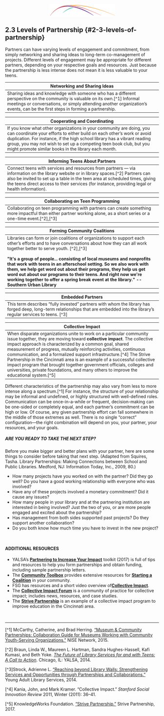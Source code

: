 <div style="text-align:center"><img src="/logo/Connectedlib-Logo-Graph.png"></div>


## 2.3 Levels of Partnership {#2-3-levels-of-partnership}

Partners can have varying levels of engagement and commitment, from simply networking and sharing ideas to long-term co-management of projects. Different levels of engagement may be appropriate for different partners, depending on your respective goals and resources. Just because the partnership is less intense does not mean it is less valuable to your teens.

|Networking and Sharing Ideas|
|---|
|Sharing ideas and knowledge with someone who has a different perspective on the community is valuable on its own.[^1] Informal meetings or conversations, or simply attending another organization’s events, can be the first steps in forming a partnership.|

| Cooperating and Coordinating |
|---|
|If you know what other organizations in your community are doing, you can coordinate your efforts to either build on each other’s work or avoid duplication. For instance, if the high school library has a vibrant reading group, you may not wish to set up a competing teen book club, but you might promote similar books in the library each month.|

|  Informing Teens About Partners |
|---|
|Connect teens with services and resources from partners — via information on the library website or in library spaces.[^2] Partners can also be invited to set up a table in the teen area at scheduled times, giving the teens direct access to their services (for instance, providing legal or health information).|

|Collaborating on Teen Programming|
|---|
|Collaborating on teen programming with partners can create something more impactful than either partner working alone, as a short series or a one-time event.[^2],[^3]|

|Forming Community Coalitions|
|---|
|Libraries can form or join coalitions of organizations to support each other’s efforts and to have conversations about how they can all work together better to serve youth. [^2],[^3] <br/><br/>  **"It's a group of people... consisting of local museums and nonprofits that work with teens in an afterschool setting. So we also work with them, we help get word out about their programs, they help us get word out about our programs to their teens. And right now we're working together to offer a spring break event at the library." -- Southern Urban Library**|

|Embedded Partners|
|---|
|This term describes “fully invested” partners with whom the library has forged deep, long-term relationships that are embedded into the library’s regular services to teens. [^3]|

| Collective Impact | 
|---|
|When disparate organizations unite to work on a particular community issue together, they are moving toward **collective impact**. The collective impact approach is characterized by a common goal, shared measurement of progress, mutually reinforcing activities, continuous communication, and a formalized support infrastructure.[^4] The Strive Partnership in the Cincinnati area is an example of a successful collective impact program that brought together government officials, colleges and universities, private foundations, and many others to improve the educational system.[^5] |

Different characteristics of the partnership may also vary from less to more intense along a spectrum.[^1] For instance, the structure of your relationship may be informal and undefined, or highly structured with well-defined roles. Communication can be once-in-a-while or frequent, decision-making can be one-sided or completely equal, and each partner’s commitment can be high or low. Of course, any given partnership effort can fall somewhere in the middle of those extremes as well. There is no single “correct” configuration—the right combination will depend on you, your partner, your resources, and your goals.

<div class="table-format sidebar"><span class="title"><h5>ARE YOU READY TO TAKE THE NEXT STEP? </h5></span><p>Before you make bigger and better plans with your partner, here are some things to consider before taking that next step. (Adapted from Squires, Tasha. Library Partnerships: Making Connections between School and Public Libraries. Medford, NJ: Information Today, Inc., 2009, 80.)</p><ul><li>How many projects have you worked on with the partner? Did they go well? Do you have a good working relationship with everyone who was involved?</li><li>Have any of these projects involved a monetary commitment? Did it cause any issues?</li><li>How many people in your library and at the partnering institution are interested in being involved? Just the two of you, or are more people engaged and excited about the partnership?</li><li>Has management from both sides supported past projects? Do they support another collaboration? </li><li>Do you both know how much time you have to invest in the new project?</ul>
</div>
<br>


<div class="text-wrapping1"><h4 class="text-adres">ADDITIONAL RESOURCES</h4><ul><li>YALSA’s <a href="http://www.ala.org/yalsa/partnering-toolkit"><b><u>Partnering to Increase Your Impact</u></b></a> toolkit (2017) is full of tips and resources to help you form partnerships and obtain funding, including sample partnership letters.</li><li>The <a href="http://ctb.ku.edu/"><b><u>Community Toolbox</u></b></a> provides extensive resources for <a href="http://ctb.ku.edu/en/table-of-contents/assessment/promotion-strategies/start-a-coaltion/main"><b><u>Starting a Coalition</u></b></a> in your community. </li><li>FSG has resources and a short video overview of<a href="http://www.fsg.org/ideas-in-action/collective-impact"><b><u>Collective Impact</u></b></a>.</li><li>The <a href="http://collectiveimpactforum.org/"><b><u>Collective Impact Forum</u></b></a> is a community of practice for collective impact; includes news, resources, and case studies.</li><li>The <a href="http://www.strivepartnership.org"><b><u>Strive Partnership</u></b></a> is an example of a collective impact program to improve education in the Cincinnati area.</li></ul></div>

<br>

<hr>

[^1] McCarthy, Catherine, and Brad Herring. [“Museum &amp; Community Partnerships: Collaboration Guide for Museums Working with Community Youth-Serving Organizations.”](http://www.nisenet.org/sites/default/files/NISE%20Network%20Collaboration%20Guide%2011-20-2015%20FINAL.pdf) NISE Network, 2015.

[^2] Braun, Linda W., Maureen L. Hartman, Sandra Hughes-Hassell, Kafi Kumasi, and Beth Yoke. [_The Future of Library Services for and with Teens: A Call to Action_](http://www.ala.org/yaforum/future-library-services-and-teens-project-report). Chicago, IL: YALSA, 2014\.

[^3]Strock, Adrienne L. [“Reaching beyond Library Walls: Strengthening Services and Opportunities through Partnerships and Collaborations.”](https://www.questia.com/library/journal/1G1-389260588/reaching-beyond-library-walls-strengthening-services) Young Adult Library Services, 2014.

[^4] Kania, John, and Mark Kramer. “Collective Impact.” _Stanford Social Innovation Review_ 2011, Winter (2011): 36–41\.

[^5] KnowledgeWorks Foundation. [“Strive Partnership.”](http://www.strivepartnership.org) Strive Partnership, 2017.